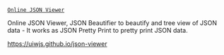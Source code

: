 [`Online JSON Viewer`](https://uiwjs.github.io/json-viewer)

Online JSON Viewer, JSON Beautifier to beautify and tree view of JSON data - It works as JSON Pretty Print to pretty print JSON data.

https://uiwjs.github.io/json-viewer
